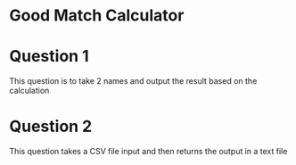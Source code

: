 # Good Match Calculator



# Question 1

This question is to take 2 names and output the result based on the calculation


# Question 2

This question takes a CSV file input and then returns the output in a text file
